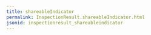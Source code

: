 ```yaml
---
title: shareableIndicator
permalink: InspectionResult.shareableIndicator.html
jsonid: inspectionresult_shareableindicator
---
```

